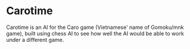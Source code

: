 # Carotime
Carotime is an AI for the Caro game (Vietnamese' name of Gomoku/mnk game), built using chess AI to see how well the AI would be able to work under a different game.
